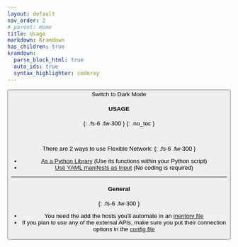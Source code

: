 ```yaml
---
layout: default
nav_order: 2
# parent: Home
title: Usage
markdown: Kramdown
has_children: true
kramdown:
  parse_block_html: true
  auto_ids: true
  syntax_highlighter: coderay
---
```


<button class="btn js-toggle-dark-mode">Switch to Dark Mode

<script>
const toggleDarkMode = document.querySelector('.js-toggle-dark-mode');

jtd.addEvent(toggleDarkMode, 'click', function(){
  if (jtd.getTheme() === 'dark') {
    jtd.setTheme('light');
    toggleDarkMode.textContent = 'Switch to Dark Mode';
  } else {
    jtd.setTheme('dark');
    toggleDarkMode.textContent = 'Switch to Light Mode';
  }
});
</script>

####  USAGE
{: .fs-6 .fw-300 }
{: .no_toc }

<br>

There are 2 ways to use Flexible Network:
{: .fs-6 .fw-300 }

- [As a Python Library](./library_usage/library.md) (Use its functions within your Python script)
- [Use YAML manifests as Input](./yaml_usage/yaml_manifest.md) (No coding is required) 


---

#### General
{: .fs-6 .fw-300 }
- You need the add the hosts you'll automate in an [inentory file](../inventory.md)
- If you plan to use any of the external APIs, make sure you put their connection options in the [config file](../config_file.md)
